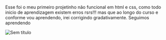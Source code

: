 Esse foi o meu primeiro projetinho não funcional em html e css, como todo inicio de aprendizagem existem 
erros rsrs!!!   mas  que ao longo do curso e conforme vou aprendendo, irei corrigindo gradativamente. Seguimos aprendendo


![Sem título](https://user-images.githubusercontent.com/87217322/160304768-d99ae73b-4e3d-459f-81d9-aa64a3f7a1fa.png)
